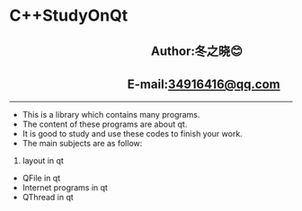 C++StudyOnQt
================
　　　　　　　　　　　　Author:冬之晓:blush:
----------------
  　　　　　　　　　　E-mail:34916416@qq.com
----------------
***
- This is a library which contains many programs.  
- The content of these programs are about qt.  
- It is good to study and use these codes to finish your work.  
- The main subjects are as follow: 
 
1. layout in qt
* QFile in qt
* Internet programs in qt
* QThread in qt
